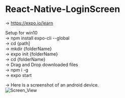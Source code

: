 # React-Native-LoginScreen
-> https://expo.io/learn

Setup for win10  
-> npm install expo-cli --global  
-> cd {path]  
-> mkdir {folderName}  
-> expo init {folderName}  
-> cd {folderName}  
-> Drag and Drop downloaded files  
-> npm i -g  
-> expo start  
  
-> Here is a screenshot of an android device.  
![Screen_View](https://user-images.githubusercontent.com/49004855/87512557-e5fe0e80-c67f-11ea-8936-61097da111f1.jpg)
